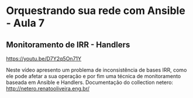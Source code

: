 # Orquestrando sua rede com Ansible - Aula 7 
## Monitoramento de IRR - Handlers

https://youtu.be/D7Y2q5On71Y

Neste vídeo apresento um problema de inconsistência de bases IRR, como ele pode afetar a sua operação e por fim uma técnica de monitoramento baseada em Ansible e Handlers.
Documentação do collection netero: 
http://netero.renatooliveira.eng.br/
